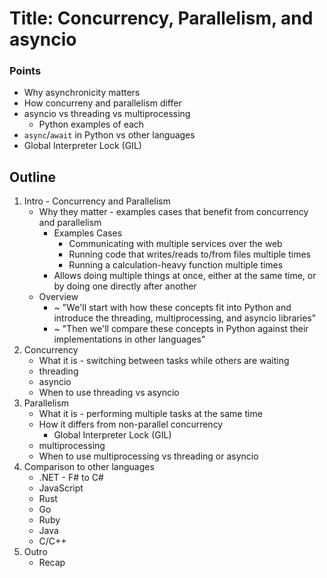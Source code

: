 # Title: Concurrency, Parallelism, and asyncio

### Points
* Why asynchronicity matters
* How concurreny and parallelism differ
* asyncio vs threading vs multiprocessing
    * Python examples of each
* `async`/`await` in Python vs other languages
* Global Interpreter Lock (GIL)

## Outline
1. Intro - Concurrency and Parallelism
    * Why they matter - examples cases that benefit from concurrency and parallelism
        * Examples Cases
            * Communicating with multiple services over the web
            * Running code that writes/reads to/from files multiple times
            * Running a calculation-heavy function multiple times
        * Allows doing multiple things at once, either at the same time, or by doing one directly after another
    * Overview
        * ~ "We'll start with how these concepts fit into Python and introduce the threading, multiprocessing, and asyncio libraries"
        * ~ "Then we'll compare these concepts in Python against their implementations in other languages"
2. Concurrency
    * What it is - switching between tasks while others are waiting
    * threading
    * asyncio
    * When to use threading vs asyncio
3. Parallelism
    * What it is - performing multiple tasks at the same time
    * How it differs from non-parallel concurrency
        * Global Interpreter Lock (GIL)
    * multiprocessing
    * When to use multiprocessing vs threading or asyncio
4. Comparison to other languages
    * .NET - F# to C#
    * JavaScript
    * Rust
    * Go
    * Ruby
    * Java
    * C/C++
5. Outro
    * Recap
